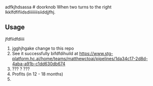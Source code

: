 adfkjhdsassa # doorknob
When two turns to the right
lkklfdfifiidsdiiiiiiiisiiddjjfhj.
## Usage
jfdfiidfdiiii
1. jgghjhgake change to this repo
2. See it successfully bifdfdihuild at <https://www.stg-platform.hc.ai/home/teams/matthewctoai/pipelines/1da34c17-2d8d-4aba-a91b-c1dd630db674>
3. ??? ?   ??? 
4. Profits (in 12 - 18 months)
5.   
